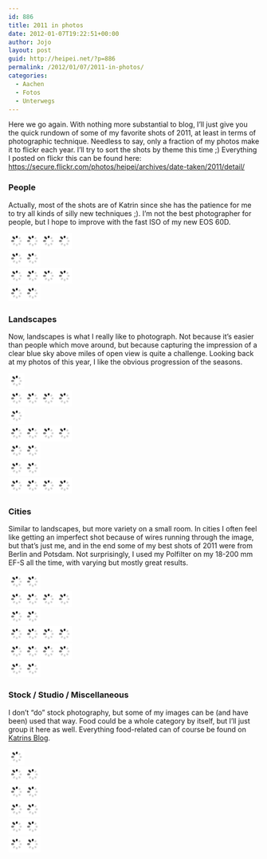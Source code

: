 ```yaml
---
id: 886
title: 2011 in photos
date: 2012-01-07T19:22:51+00:00
author: Jojo
layout: post
guid: http://heipei.net/?p=886
permalink: /2012/01/07/2011-in-photos/
categories:
  - Aachen
  - Fotos
  - Unterwegs
---
```

Here we go again. With nothing more substantial to blog, I&#8217;ll just give you the quick rundown of some of my favorite shots of 2011, at least in terms of photographic technique. Needless to say, only a fraction of my photos make it to flickr each year. I&#8217;ll try to sort the shots by theme this time ;) Everything I posted on flickr this can be found here: <https://secure.flickr.com/photos/heipei/archives/date-taken/2011/detail/>

### People

Actually, most of the shots are of Katrin since she has the patience for me to try all kinds of silly new techniques ;). I&#8217;m not the best photographer for people, but I hope to improve with the fast ISO of my new EOS 60D.

<div class="img aligncenter">
  <a href="https://secure.flickr.com/photos/heipei/5799602008/" title="Under my umbrella by heipei, on Flickr"><img src="/images/ajax.gif" data-echo="https://farm3.staticflickr.com/2304/5799602008_9a1bde08ea_n.jpg"  alt="Under my umbrella" /></a><a href="https://secure.flickr.com/photos/heipei/5799054521/" title="Under my umbrella by heipei, on Flickr"><img src="/images/ajax.gif" data-echo="https://farm6.staticflickr.com/5227/5799054521_18010e633d_n.jpg"  alt="Under my umbrella" /></a><a href="https://secure.flickr.com/photos/heipei/5799054139/" title="Under my umbrella by heipei, on Flickr"><img src="/images/ajax.gif" data-echo="https://farm4.staticflickr.com/3366/5799054139_781d24c9d8_n.jpg"  alt="Under my umbrella" /></a><a href="https://secure.flickr.com/photos/heipei/5799602642/" title="Under my umbrella by heipei, on Flickr"><img src="/images/ajax.gif" data-echo="https://farm3.staticflickr.com/2139/5799602642_61498f36cc_n.jpg"  alt="Under my umbrella" /></a>
</div>

<div class="img aligncenter">
  <a href="https://secure.flickr.com/photos/heipei/5363004045/" title="105. Winterfest by heipei, on Flickr"><img src="/images/ajax.gif" data-echo="https://farm6.staticflickr.com/5250/5363004045_2cf6ee6eb2_n.jpg"  alt="105. Winterfest" /></a><a href="https://secure.flickr.com/photos/heipei/5612375201/" title="Recent Parties by heipei, on Flickr"><img src="/images/ajax.gif" data-echo="https://farm6.staticflickr.com/5065/5612375201_7765f0d490_n.jpg"  alt="Recent Parties" /></a>
</div>

<div class="img aligncenter">
  <a href="https://secure.flickr.com/photos/heipei/6401168275/" title="rwthCTF 2011 by heipei, on Flickr"><img src="/images/ajax.gif" data-echo="https://farm8.staticflickr.com/7006/6401168275_915a434471_n.jpg"  alt="rwthCTF 2011" /></a><a href="https://secure.flickr.com/photos/heipei/5657112009/" title="Indoor - Outdoor Portrait by heipei, on Flickr"><img src="/images/ajax.gif" data-echo="https://farm6.staticflickr.com/5224/5657112009_19f282f2f3_n.jpg"  alt="Indoor - Outdoor Portrait" /></a><a href="https://secure.flickr.com/photos/heipei/6574470673/" title="Fuerteventura 2011 by heipei, on Flickr"><img src="/images/ajax.gif" data-echo="https://farm8.staticflickr.com/7020/6574470673_42c837f560_n.jpg"  alt="Fuerteventura 2011" /></a><a href="https://secure.flickr.com/photos/heipei/6401163549/" title="rwthCTF 2011 by heipei, on Flickr"><img src="/images/ajax.gif" data-echo="https://farm8.staticflickr.com/7160/6401163549_0ef9a9465a_n.jpg"  alt="rwthCTF 2011" /></a>
</div>

<div class="img aligncenter">
  <a href="https://secure.flickr.com/photos/heipei/6401167067/" title="rwthCTF 2011 by heipei, on Flickr"><img src="/images/ajax.gif" data-echo="https://farm7.staticflickr.com/6219/6401167067_09a077514f_n.jpg"  alt="rwthCTF 2011" /></a><a href="https://secure.flickr.com/photos/heipei/6574514317/" title="Fuerteventura 2011 by heipei, on Flickr"><img src="/images/ajax.gif" data-echo="https://farm8.staticflickr.com/7167/6574514317_6e4e1e49ac_n.jpg"  alt="Fuerteventura 2011" /></a>
</div> 

### Landscapes

Now, landscapes is what I really like to photograph. Not because it&#8217;s easier than people which move around, but because capturing the impression of a clear blue sky above miles of open view is quite a challenge. Looking back at my photos of this year, I like the obvious progression of the seasons.

<div class="img aligncenter">
  <a href="https://secure.flickr.com/photos/heipei/5460925115/" title="Wanderung Grenzrouten (Preuswald) by heipei, on Flickr"><img src="/images/ajax.gif" data-echo="https://farm6.staticflickr.com/5174/5460925115_ced86b3e73.jpg"  alt="Wanderung Grenzrouten (Preuswald)" /></a>
</div>

<div class="img aligncenter">
  <a href="https://secure.flickr.com/photos/heipei/5460919217/" title="Wanderung Grenzrouten (Preuswald) by heipei, on Flickr"><img src="/images/ajax.gif" data-echo="https://farm6.staticflickr.com/5051/5460919217_174004ea25_n.jpg"  alt="Wanderung Grenzrouten (Preuswald)" /></a><a href="https://secure.flickr.com/photos/heipei/5461521500/" title="Wanderung Grenzrouten (Preuswald) by heipei, on Flickr"><img src="/images/ajax.gif" data-echo="https://farm6.staticflickr.com/5100/5461521500_9bc19d5f19_n.jpg"  alt="Wanderung Grenzrouten (Preuswald)" /></a><a href="https://secure.flickr.com/photos/heipei/5460924125/" title="Wanderung Grenzrouten (Preuswald) by heipei, on Flickr"><img src="/images/ajax.gif" data-echo="https://farm6.staticflickr.com/5056/5460924125_fe1b86d538_n.jpg"  alt="Wanderung Grenzrouten (Preuswald)" /></a><a href="https://secure.flickr.com/photos/heipei/6159527583/" title="Wanderung Lemiers, Dreiländereck, Vaals by heipei, on Flickr"><img src="/images/ajax.gif" data-echo="https://farm7.staticflickr.com/6188/6159527583_53f23d403b_n.jpg"  alt="Wanderung Lemiers, Dreiländereck, Vaals" /></a>
</div>

<div class="img aligncenter">
  <a href="https://secure.flickr.com/photos/heipei/5712087563/" title="Panorama Herzogsweg by heipei, on Flickr"><img src="/images/ajax.gif" data-echo="https://farm4.staticflickr.com/3082/5712087563_72a16e2d47_b.jpg"  alt="Panorama Herzogsweg" /></a>
</div>

<div class="img aligncenter">
  <a href="https://secure.flickr.com/photos/heipei/6160069046/" title="Wanderung Lemiers, Dreiländereck, Vaals by heipei, on Flickr"><img src="/images/ajax.gif" data-echo="https://farm7.staticflickr.com/6079/6160069046_538b6ee262_n.jpg"  alt="Wanderung Lemiers, Dreiländereck, Vaals" /></a><a href="https://secure.flickr.com/photos/heipei/5876483478/" title="Eifelsteig, erste Etappe: Kornelimünster - Roetgen by heipei, on Flickr"><img src="/images/ajax.gif" data-echo="https://farm6.staticflickr.com/5195/5876483478_4085b459a2_n.jpg"  alt="Eifelsteig, erste Etappe: Kornelimünster - Roetgen" /></a><a href="https://secure.flickr.com/photos/heipei/5678925549/" title="Maiwanderung 2011 by heipei, on Flickr"><img src="/images/ajax.gif" data-echo="https://farm6.staticflickr.com/5029/5678925549_d553c747f7_n.jpg"  alt="Maiwanderung 2011" /></a><a href="https://secure.flickr.com/photos/heipei/5876483018/" title="Eifelsteig, erste Etappe: Kornelimünster - Roetgen by heipei, on Flickr"><img src="/images/ajax.gif" data-echo="https://farm6.staticflickr.com/5024/5876483018_4259a806bd_n.jpg"  alt="Eifelsteig, erste Etappe: Kornelimünster - Roetgen" /></a>
</div>

<div class="img aligncenter">
  <a href="https://secure.flickr.com/photos/heipei/6062239919/" title="Wanderung Orsbach by heipei, on Flickr"><img src="/images/ajax.gif" data-echo="https://farm7.staticflickr.com/6063/6062239919_35886a79e2_n.jpg"  alt="Wanderung Orsbach" /></a><a href="https://secure.flickr.com/photos/heipei/6062240337/" title="Wanderung Orsbach by heipei, on Flickr"><img src="/images/ajax.gif" data-echo="https://farm7.staticflickr.com/6087/6062240337_a28befa1aa_n.jpg"  alt="Wanderung Orsbach" /></a>
</div>

<div class="img aligncenter">
  <a href="https://secure.flickr.com/photos/heipei/6062786818/" title="Wanderung Orsbach by heipei, on Flickr"><img src="/images/ajax.gif" data-echo="https://farm7.staticflickr.com/6208/6062786818_594d1f191f_n.jpg"  alt="Wanderung Orsbach" /></a><a href="https://secure.flickr.com/photos/heipei/6062784844/" title="Wanderung Orsbach by heipei, on Flickr"><img src="/images/ajax.gif" data-echo="https://farm7.staticflickr.com/6188/6062784844_6fb88c4bd9_n.jpg"  alt="Wanderung Orsbach" /></a>
</div>

<div class="img aligncenter">
  <a href="https://secure.flickr.com/photos/heipei/6574504211/" title="Fuerteventura 2011 by heipei, on Flickr"><img src="/images/ajax.gif" data-echo="https://farm8.staticflickr.com/7160/6574504211_78cd370db7_n.jpg"  alt="Fuerteventura 2011" /></a><a href="https://secure.flickr.com/photos/heipei/6574492545/" title="Fuerteventura 2011 by heipei, on Flickr"><img src="/images/ajax.gif" data-echo="https://farm8.staticflickr.com/7163/6574492545_dd6e025bf9_n.jpg"  alt="Fuerteventura 2011" /></a><a href="https://secure.flickr.com/photos/heipei/6574488109/" title="Fuerteventura 2011 by heipei, on Flickr"><img src="/images/ajax.gif" data-echo="https://farm8.staticflickr.com/7149/6574488109_af09965987_n.jpg"  alt="Fuerteventura 2011" /></a><a href="https://secure.flickr.com/photos/heipei/6574484243/" title="Fuerteventura 2011 by heipei, on Flickr"><img src="/images/ajax.gif" data-echo="https://farm8.staticflickr.com/7021/6574484243_5cb44a941e_n.jpg"  alt="Fuerteventura 2011" /></a>
</div>

### Cities

Similar to landscapes, but more variety on a small room. In cities I often feel like getting an imperfect shot because of wires running through the image, but that&#8217;s just me, and in the end some of my best shots of 2011 were from Berlin and Potsdam. Not surprisingly, I used my Polfilter on my 18-200 mm EF-S all the time, with varying but mostly great results.

<div class="img aligncenter">
  <a href="https://secure.flickr.com/photos/heipei/5612957184/" title="Recent Parties by heipei, on Flickr"><img src="/images/ajax.gif" data-echo="https://farm6.staticflickr.com/5224/5612957184_9a88c59471_n.jpg"  alt="Recent Parties" /></a><a href="https://secure.flickr.com/photos/heipei/5460926227/" title="Wanderung Grenzrouten (Preuswald) by heipei, on Flickr"><img src="/images/ajax.gif" data-echo="https://farm6.staticflickr.com/5095/5460926227_c58a531c55_n.jpg"  alt="Wanderung Grenzrouten (Preuswald)" /></a>
</div>

<div class="img aligncenter">
  <a href="https://secure.flickr.com/photos/heipei/5824572434/" title="Sonntag in Lüttich by heipei, on Flickr"><img src="/images/ajax.gif" data-echo="https://farm3.staticflickr.com/2325/5824572434_e9a35ff54d_n.jpg"  alt="Sonntag in Lüttich" /></a><a href="https://secure.flickr.com/photos/heipei/5824570386/" title="Sonntag in Lüttich by heipei, on Flickr"><img src="/images/ajax.gif" data-echo="https://farm3.staticflickr.com/2287/5824570386_003913f989_n.jpg"  alt="Sonntag in Lüttich" /></a><a href="https://secure.flickr.com/photos/heipei/5824009469/" title="Sonntag in Lüttich by heipei, on Flickr"><img src="/images/ajax.gif" data-echo="https://farm3.staticflickr.com/2239/5824009469_c9705e7d09_n.jpg"  alt="Sonntag in Lüttich" /></a><a href="https://secure.flickr.com/photos/heipei/5824006535/" title="Sonntag in Lüttich by heipei, on Flickr"><img src="/images/ajax.gif" data-echo="https://farm3.staticflickr.com/2056/5824006535_45cfb259a1_n.jpg"  alt="Sonntag in Lüttich" /></a>
</div>

<div class="img aligncenter">
  <a href="https://secure.flickr.com/photos/heipei/5824010253/" title="Sonntag in Lüttich by heipei, on Flickr"><img src="/images/ajax.gif" data-echo="https://farm3.staticflickr.com/2356/5824010253_d3eba4b8c2_n.jpg"  alt="Sonntag in Lüttich" /></a><a href="https://secure.flickr.com/photos/heipei/5824566558/" title="Sonntag in Lüttich by heipei, on Flickr"><img src="/images/ajax.gif" data-echo="https://farm3.staticflickr.com/2050/5824566558_4f6c2ff634_n.jpg"  alt="Sonntag in Lüttich" /></a>
</div>

<div class="img aligncenter">
  <a href="https://secure.flickr.com/photos/heipei/6117614636/" title="Berlin-Ausflug by heipei, on Flickr"><img src="/images/ajax.gif" data-echo="https://farm7.staticflickr.com/6078/6117614636_7e8ea982c3_n.jpg"  alt="Berlin-Ausflug" /></a><a href="https://secure.flickr.com/photos/heipei/6117071129/" title="Berlin-Ausflug by heipei, on Flickr"><img src="/images/ajax.gif" data-echo="https://farm7.staticflickr.com/6063/6117071129_0a3ba35a6d_n.jpg"  alt="Berlin-Ausflug" /></a><a href="https://secure.flickr.com/photos/heipei/6117073503/" title="Berlin-Ausflug by heipei, on Flickr"><img src="/images/ajax.gif" data-echo="https://farm7.staticflickr.com/6084/6117073503_3d805a0dff_n.jpg"  alt="Berlin-Ausflug" /></a><a href="https://secure.flickr.com/photos/heipei/6117074039/" title="Berlin-Ausflug by heipei, on Flickr"><img src="/images/ajax.gif" data-echo="https://farm7.staticflickr.com/6083/6117074039_a097a41ce9_n.jpg"  alt="Berlin-Ausflug" /></a>
</div>

<div class="img aligncenter">
  <a href="https://secure.flickr.com/photos/heipei/6117078339/" title="Berlin-Ausflug by heipei, on Flickr"><img src="/images/ajax.gif" data-echo="https://farm7.staticflickr.com/6187/6117078339_8d30acac07_n.jpg"  alt="Berlin-Ausflug" /></a><a href="https://secure.flickr.com/photos/heipei/6117624490/" title="Berlin-Ausflug by heipei, on Flickr"><img src="/images/ajax.gif" data-echo="https://farm7.staticflickr.com/6067/6117624490_4100cee667_n.jpg"  alt="Berlin-Ausflug" /></a><a href="https://secure.flickr.com/photos/heipei/6117625868/" title="Berlin-Ausflug by heipei, on Flickr"><img src="/images/ajax.gif" data-echo="https://farm7.staticflickr.com/6074/6117625868_1d156bff92_n.jpg"  alt="Berlin-Ausflug" /></a><a href="https://secure.flickr.com/photos/heipei/6117081027/" title="Berlin-Ausflug by heipei, on Flickr"><img src="/images/ajax.gif" data-echo="https://farm7.staticflickr.com/6075/6117081027_5223130a36_n.jpg"  alt="Berlin-Ausflug" /></a>
</div>

<div class="img aligncenter">
  <a href="https://secure.flickr.com/photos/heipei/6117627418/" title="Berlin-Ausflug by heipei, on Flickr"><img src="/images/ajax.gif" data-echo="https://farm7.staticflickr.com/6203/6117627418_5bd4129e49_n.jpg"  alt="Berlin-Ausflug" /></a><a href="https://secure.flickr.com/photos/heipei/6117077579/" title="Berlin-Ausflug by heipei, on Flickr"><img src="/images/ajax.gif" data-echo="https://farm7.staticflickr.com/6195/6117077579_6ca63e2053_n.jpg"  alt="Berlin-Ausflug" /></a>
</div> 

### Stock / Studio / Miscellaneous

I don&#8217;t &#8220;do&#8221; stock photography, but some of my images can be (and have been) used that way. Food could be a whole category by itself, but I&#8217;ll just group it here as well. Everything food-related can of course be found on [Katrins Blog](http://www.morenz.de/).

<div class="img aligncenter">
  <a href="https://secure.flickr.com/photos/heipei/5367707247/" title="Räuchermännchen by heipei, on Flickr"><img src="/images/ajax.gif" data-echo="https://farm6.staticflickr.com/5083/5367707247_d4f95999a3.jpg"  alt="Räuchermännchen" /></a>
</div>

<div class="img aligncenter">
  <a href="https://secure.flickr.com/photos/heipei/6607255817/" title="EOS 400D - My workhorse for almost 4 years by heipei, on Flickr"><img src="/images/ajax.gif" data-echo="https://farm8.staticflickr.com/7153/6607255817_90aa6e4bf4_n.jpg"  alt="EOS 400D - My workhorse for almost 4 years" /></a><a href="https://secure.flickr.com/photos/heipei/6249599227/" title="Shots of the Xperia Active by heipei, on Flickr"><img src="/images/ajax.gif" data-echo="https://farm7.staticflickr.com/6111/6249599227_fbde8bc1b1_n.jpg"  alt="Shots of the Xperia Active" /></a>
</div>

<div class="img aligncenter">
  <a href="https://secure.flickr.com/photos/diekatrin/5516842755/" title="Nudeln mit Rucola und Tomaten by diekatrin, on Flickr"><img src="/images/ajax.gif" data-echo="https://farm6.staticflickr.com/5052/5516842755_a7313519d7_n.jpg"  alt="Nudeln mit Rucola und Tomaten" /></a><a href="https://secure.flickr.com/photos/diekatrin/5408447732/" title="Linguine mit Kirschtomaten by diekatrin, on Flickr"><img src="/images/ajax.gif" data-echo="https://farm6.staticflickr.com/5293/5408447732_6a83ec71aa_n.jpg"  alt="Linguine mit Kirschtomaten" /></a>
</div>

<div class="img aligncenter">
  <a href="https://secure.flickr.com/photos/diekatrin/5547854220/" title="Feigenrisotto mit Gorgonzola by diekatrin, on Flickr"><img src="/images/ajax.gif" data-echo="https://farm6.staticflickr.com/5256/5547854220_a7edea1f82_n.jpg"  alt="Feigenrisotto mit Gorgonzola" /></a><a href="https://secure.flickr.com/photos/diekatrin/5658509126/" title="Birnentarte mit Ziegenkäse und Senfdressing by diekatrin, on Flickr"><img src="/images/ajax.gif" data-echo="https://farm6.staticflickr.com/5228/5658509126_387b489497_n.jpg"  alt="Birnentarte mit Ziegenkäse und Senfdressing" /></a>
</div>

<div class="img aligncenter">
  <a href="https://secure.flickr.com/photos/diekatrin/6026707710/" title="Gefüllte Tomaten by diekatrin, on Flickr"><img src="/images/ajax.gif" data-echo="https://farm7.staticflickr.com/6202/6026707710_eb85140e86_n.jpg"  alt="Gefüllte Tomaten" /></a><a href="https://secure.flickr.com/photos/diekatrin/5945679931/" title="Tagliatelle mit Hähnchen und Aprikosen by diekatrin, on Flickr"><img src="/images/ajax.gif" data-echo="https://farm7.staticflickr.com/6138/5945679931_a08b6ac217_n.jpg"  alt="Tagliatelle mit Hähnchen und Aprikosen" /></a>
</div>

<div class="img aligncenter">
  <a href="https://secure.flickr.com/photos/diekatrin/5919366693/" title="Pizza by diekatrin, on Flickr"><img src="/images/ajax.gif" data-echo="https://farm7.staticflickr.com/6026/5919366693_9a9377653e_n.jpg"  alt="Pizza" /></a><a href="https://secure.flickr.com/photos/diekatrin/6312769345/" title="Kürbisrisotto mit karamellisierten Walnüssen by diekatrin, on Flickr"><img src="/images/ajax.gif" data-echo="https://farm7.staticflickr.com/6057/6312769345_a693d3066e_n.jpg"  alt="Kürbisrisotto mit karamellisierten Walnüssen" /></a>
</div>

